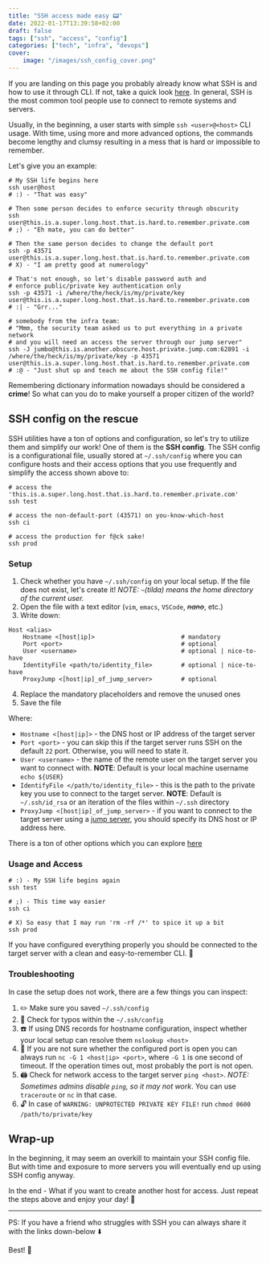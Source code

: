 ```yaml
---
title: "SSH access made easy 📟"
date: 2022-01-17T13:39:58+02:00
draft: false
tags: ["ssh", "access", "config"]
categories: ["tech", "infra", "devops"]
cover:
    image: "/images/ssh_config_cover.png"
---
```


If you are landing on this page you probably already know what SSH is and
how to use it through CLI. If not, take a quick look [here](https://en.wikipedia.org/wiki/Secure_Shell).
In general, SSH is the most common tool people use to connect to remote systems and servers.

Usually, in the beginning, a user starts with simple `ssh <user>@<host>` CLI usage.
With time, using more and more advanced options, the commands become lengthy and clumsy
resulting in a mess that is hard or impossible to remember.

Let's give you an example:  

```
# My SSH life begins here
ssh user@host
# :) - "That was easy"

# Then some person decides to enforce security through obscurity
ssh user@this.is.a.super.long.host.that.is.hard.to.remember.private.com
# ;) - "Eh mate, you can do better"

# Then the same person decides to change the default port
ssh -p 43571 user@this.is.a.super.long.host.that.is.hard.to.remember.private.com
# X) - "I am pretty good at numerology"

# That's not enough, so let's disable password auth and
# enforce public/private key authentication only
ssh -p 43571 -i /where/the/heck/is/my/private/key user@this.is.a.super.long.host.that.is.hard.to.remember.private.com
# :| - "Grr..."

# somebody from the infra team:
# "Mmm, the security team asked us to put everything in a private network
# and you will need an access the server through our jump server"
ssh -J jumbo@this.is.another.obscure.host.private.jump.com:62891 -i /where/the/heck/is/my/private/key -p 43571 user@this.is.a.super.long.host.that.is.hard.to.remember.private.com
# :@ - "Just shut up and teach me about the SSH config file!"
```

Remembering dictionary information nowadays should be considered a **crime**!
So what can you do to make yourself a proper citizen of the world?


## SSH config on the rescue
SSH utilities have a ton of options and configuration, so let's try to utilize
them and simplify our work! One of them is the **SSH config**. The SSH config is a
configurational file, usually stored at `~/.ssh/config` where you can configure
hosts and their access options that you use frequently and simplify the access
shown above to:

```
# access the 'this.is.a.super.long.host.that.is.hard.to.remember.private.com'
ssh test

# access the non-default-port (43571) on you-know-which-host
ssh ci

# access the production for f@ck sake!
ssh prod
```

### Setup
1. Check whether you have `~/.ssh/config` on your local setup. If the file does not exist, let's create it! *NOTE: `~`(tilda) means the home directory of the current user.*
2. Open the file with a text editor (`vim`, `emacs`, `VSCode`, *~~nano~~*, etc.)
3. Write down:
```
Host <alias>
    Hostname <[host|ip]>                        # mandatory
    Port <port>                                 # optional
    User <username>                             # optional | nice-to-have
    IdentityFile <path/to/identity_file>        # optional | nice-to-have
    ProxyJump <[host|ip]_of_jump_server>        # optional
```
4. Replace the mandatory placeholders and remove the unused ones
4. Save the file

Where:
* `Hostname <[host|ip]>` - the DNS host or IP address of the target server
* `Port <port>` - you can skip this if the target server runs SSH on the
    default `22` port. Otherwise, you will need to state it.
* `User <username>` - the name of the remote user on the target server
    you want to connect with. **NOTE**: Default is your local machine username `echo ${USER}`
* `IdentifyFile </path/to/identity_file>` - this is the path to the private key
    you use to connect to the target server. **NOTE**:
    Default is `~/.ssh/id_rsa` or an iteration of the files within `~/.ssh` directory
* `ProxyJump <[host|ip]_of_jump_server>` - if you want to connect to
    the target server using a
    [jump server](https://en.wikipedia.org/wiki/Jump_server),
    you should specify its DNS host or IP address here.

There is a ton of other options which you can explore
[here](https://linux.die.net/man/5/ssh_config)

### Usage and Access
```
# :) - My SSH life begins again
ssh test

# ;) - This time way easier
ssh ci

# X) So easy that I may run 'rm -rf /*' to spice it up a bit
ssh prod
```
If you have configured everything properly you should be connected to
the target server with a clean and easy-to-remember CLI. 🎊


### Troubleshooting
In case the setup does not work, there are a few things you can inspect:
1. ✏️ Make sure you saved `~/.ssh/config`
2. 🔎 Check for typos within the `~/.ssh/config`
3. ☎️ If using DNS records for hostname configuration, inspect whether
    your local setup can resolve them `nslookup <host>`
4. 🔌 If you are not sure whether the configured port is open you can
    always run `nc -G 1 <host|ip> <port>`, where `-G 1` is one second of timeout.
    If the operation times out, most probably the port is not open.
5. 🖨️ Check for network access to the target server `ping <host>`.
    *NOTE: Sometimes admins disable `ping`, so it may not work*.
    You can use `traceroute` or `nc` in that case.
6. 🔓 In case of `WARNING: UNPROTECTED PRIVATE KEY FILE!`
    run `chmod 0600 /path/to/private/key`

## Wrap-up
In the beginning, it may seem an overkill to maintain your SSH config file.
But with time and exposure to more servers you will eventually end up using
SSH config anyway.

In the end - What if you want to create another host for access. Just repeat
the steps above and enjoy your day! 🎉

---
PS: If you have a friend who struggles with SSH you can always share it with
the links down-below ⬇️

Best! 🦷
